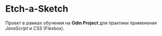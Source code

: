 # Etch-a-Sketch

Проект в рамках обучения на <strong>Odin Project</strong> для практики применения <em>JavaScript</em> и <em>CSS</em> (Flexbox).
